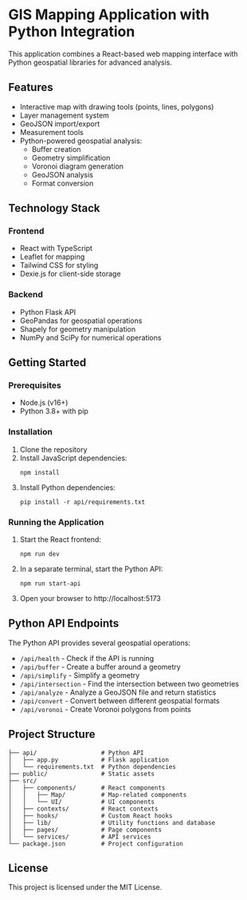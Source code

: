 # GIS Mapping Application with Python Integration

This application combines a React-based web mapping interface with Python geospatial libraries for advanced analysis.

## Features

- Interactive map with drawing tools (points, lines, polygons)
- Layer management system
- GeoJSON import/export
- Measurement tools
- Python-powered geospatial analysis:
  - Buffer creation
  - Geometry simplification
  - Voronoi diagram generation
  - GeoJSON analysis
  - Format conversion

## Technology Stack

### Frontend
- React with TypeScript
- Leaflet for mapping
- Tailwind CSS for styling
- Dexie.js for client-side storage

### Backend
- Python Flask API
- GeoPandas for geospatial operations
- Shapely for geometry manipulation
- NumPy and SciPy for numerical operations

## Getting Started

### Prerequisites
- Node.js (v16+)
- Python 3.8+ with pip

### Installation

1. Clone the repository
2. Install JavaScript dependencies:
   ```
   npm install
   ```
3. Install Python dependencies:
   ```
   pip install -r api/requirements.txt
   ```

### Running the Application

1. Start the React frontend:
   ```
   npm run dev
   ```

2. In a separate terminal, start the Python API:
   ```
   npm run start-api
   ```

3. Open your browser to http://localhost:5173

## Python API Endpoints

The Python API provides several geospatial operations:

- `/api/health` - Check if the API is running
- `/api/buffer` - Create a buffer around a geometry
- `/api/simplify` - Simplify a geometry
- `/api/intersection` - Find the intersection between two geometries
- `/api/analyze` - Analyze a GeoJSON file and return statistics
- `/api/convert` - Convert between different geospatial formats
- `/api/voronoi` - Create Voronoi polygons from points

## Project Structure

```
├── api/                  # Python API
│   ├── app.py            # Flask application
│   └── requirements.txt  # Python dependencies
├── public/               # Static assets
├── src/
│   ├── components/       # React components
│   │   ├── Map/          # Map-related components
│   │   └── UI/           # UI components
│   ├── contexts/         # React contexts
│   ├── hooks/            # Custom React hooks
│   ├── lib/              # Utility functions and database
│   ├── pages/            # Page components
│   └── services/         # API services
└── package.json          # Project configuration
```

## License

This project is licensed under the MIT License.